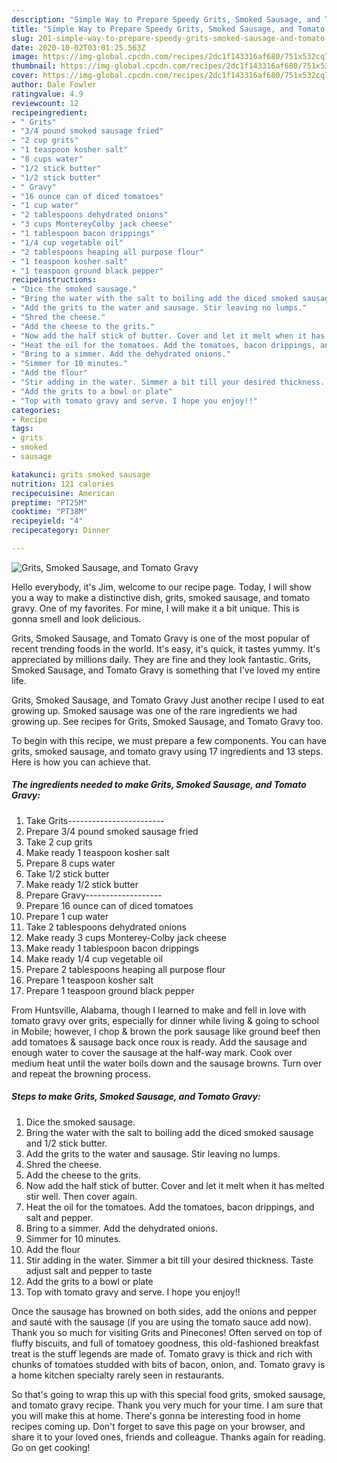 ```yaml
---
description: "Simple Way to Prepare Speedy Grits, Smoked Sausage, and Tomato Gravy"
title: "Simple Way to Prepare Speedy Grits, Smoked Sausage, and Tomato Gravy"
slug: 201-simple-way-to-prepare-speedy-grits-smoked-sausage-and-tomato-gravy
date: 2020-10-02T03:01:25.563Z
image: https://img-global.cpcdn.com/recipes/2dc1f143316af680/751x532cq70/grits-smoked-sausage-and-tomato-gravy-recipe-main-photo.jpg
thumbnail: https://img-global.cpcdn.com/recipes/2dc1f143316af680/751x532cq70/grits-smoked-sausage-and-tomato-gravy-recipe-main-photo.jpg
cover: https://img-global.cpcdn.com/recipes/2dc1f143316af680/751x532cq70/grits-smoked-sausage-and-tomato-gravy-recipe-main-photo.jpg
author: Dale Fowler
ratingvalue: 4.9
reviewcount: 12
recipeingredient:
- " Grits"
- "3/4 pound smoked sausage fried"
- "2 cup grits"
- "1 teaspoon kosher salt"
- "8 cups water"
- "1/2 stick butter"
- "1/2 stick butter"
- " Gravy"
- "16 ounce can of diced tomatoes"
- "1 cup water"
- "2 tablespoons dehydrated onions"
- "3 cups MontereyColby jack cheese"
- "1 tablespoon bacon drippings"
- "1/4 cup vegetable oil"
- "2 tablespoons heaping all purpose flour"
- "1 teaspoon kosher salt"
- "1 teaspoon ground black pepper"
recipeinstructions:
- "Dice the smoked sausage."
- "Bring the water with the salt to boiling add the diced smoked sausage and 1/2 stick butter."
- "Add the grits to the water and sausage. Stir leaving no lumps."
- "Shred the cheese."
- "Add the cheese to the grits."
- "Now add the half stick of butter. Cover and let it melt when it has melted stir well. Then cover again."
- "Heat the oil for the tomatoes. Add the tomatoes, bacon drippings, and salt and pepper."
- "Bring to a simmer. Add the dehydrated onions."
- "Simmer for 10 minutes."
- "Add the flour"
- "Stir adding in the water. Simmer a bit till your desired thickness. Taste adjust salt and pepper to taste"
- "Add the grits to a bowl or plate"
- "Top with tomato gravy and serve. I hope you enjoy!!"
categories:
- Recipe
tags:
- grits
- smoked
- sausage

katakunci: grits smoked sausage 
nutrition: 121 calories
recipecuisine: American
preptime: "PT25M"
cooktime: "PT38M"
recipeyield: "4"
recipecategory: Dinner

---
```



![Grits, Smoked Sausage, and Tomato Gravy](https://img-global.cpcdn.com/recipes/2dc1f143316af680/751x532cq70/grits-smoked-sausage-and-tomato-gravy-recipe-main-photo.jpg)

Hello everybody, it's Jim, welcome to our recipe page. Today, I will show you a way to make a distinctive dish, grits, smoked sausage, and tomato gravy. One of my favorites. For mine, I will make it a bit unique. This is gonna smell and look delicious.

Grits, Smoked Sausage, and Tomato Gravy is one of the most popular of recent trending foods in the world. It's easy, it's quick, it tastes yummy. It's appreciated by millions daily. They are fine and they look fantastic. Grits, Smoked Sausage, and Tomato Gravy is something that I've loved my entire life.

Grits, Smoked Sausage, and Tomato Gravy Just another recipe I used to eat growing up. Smoked sausage was one of the rare ingredients we had growing up. See recipes for Grits, Smoked Sausage, and Tomato Gravy too.


To begin with this recipe, we must prepare a few components. You can have grits, smoked sausage, and tomato gravy using 17 ingredients and 13 steps. Here is how you can achieve that.

<!--inarticleads1-->

##### The ingredients needed to make Grits, Smoked Sausage, and Tomato Gravy:

1. Take  Grits------------------------
1. Prepare 3/4 pound smoked sausage fried
1. Take 2 cup grits
1. Make ready 1 teaspoon kosher salt
1. Prepare 8 cups water
1. Take 1/2 stick butter
1. Make ready 1/2 stick butter
1. Prepare  Gravy-------------------
1. Prepare 16 ounce can of diced tomatoes
1. Prepare 1 cup water
1. Take 2 tablespoons dehydrated onions
1. Make ready 3 cups Monterey-Colby jack cheese
1. Make ready 1 tablespoon bacon drippings
1. Make ready 1/4 cup vegetable oil
1. Prepare 2 tablespoons heaping all purpose flour
1. Prepare 1 teaspoon kosher salt
1. Prepare 1 teaspoon ground black pepper


From Huntsville, Alabama, though I learned to make and fell in love with tomato gravy over grits, especially for dinner while living &amp; going to school in Mobile; however, I chop &amp; brown the pork sausage like ground beef then add tomatoes &amp; sausage back once roux is ready. Add the sausage and enough water to cover the sausage at the half-way mark. Cook over medium heat until the water boils down and the sausage browns. Turn over and repeat the browning process. 

<!--inarticleads2-->

##### Steps to make Grits, Smoked Sausage, and Tomato Gravy:

1. Dice the smoked sausage.
1. Bring the water with the salt to boiling add the diced smoked sausage and 1/2 stick butter.
1. Add the grits to the water and sausage. Stir leaving no lumps.
1. Shred the cheese.
1. Add the cheese to the grits.
1. Now add the half stick of butter. Cover and let it melt when it has melted stir well. Then cover again.
1. Heat the oil for the tomatoes. Add the tomatoes, bacon drippings, and salt and pepper.
1. Bring to a simmer. Add the dehydrated onions.
1. Simmer for 10 minutes.
1. Add the flour
1. Stir adding in the water. Simmer a bit till your desired thickness. Taste adjust salt and pepper to taste
1. Add the grits to a bowl or plate
1. Top with tomato gravy and serve. I hope you enjoy!!


Once the sausage has browned on both sides, add the onions and pepper and sauté with the sausage (if you are using the tomato sauce add now). Thank you so much for visiting Grits and Pinecones! Often served on top of fluffy biscuits, and full of tomatoey goodness, this old-fashioned breakfast treat is the stuff legends are made of. Tomato gravy is thick and rich with chunks of tomatoes studded with bits of bacon, onion, and. Tomato gravy is a home kitchen specialty rarely seen in restaurants. 

So that's going to wrap this up with this special food grits, smoked sausage, and tomato gravy recipe. Thank you very much for your time. I am sure that you will make this at home. There's gonna be interesting food in home recipes coming up. Don't forget to save this page on your browser, and share it to your loved ones, friends and colleague. Thanks again for reading. Go on get cooking!
